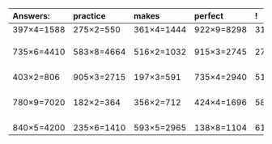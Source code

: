 | Answers: | practice | makes | perfect | ! |
| :--- | :--- | :--- | :--- | :--- |
| 397×4=1588 | 275×2=550 | 361×4=1444 | 922×9=8298 | 316×7=2212 | 
|   |   |   |   |   | 
|   |   |   |   |   | 
|   |   |   |   |   | 
| 735×6=4410 | 583×8=4664 | 516×2=1032 | 915×3=2745 | 271×5=1355 | 
|   |   |   |   |   | 
|   |   |   |   |   | 
|   |   |   |   |   | 
|   |   |   |   |   | 
| 403×2=806 | 905×3=2715 | 197×3=591 | 735×4=2940 | 516×6=3096 | 
|   |   |   |   |   | 
|   |   |   |   |   | 
|   |   |   |   |   | 
|   |   |   |   |   | 
| 780×9=7020 | 182×2=364 | 356×2=712 | 424×4=1696 | 581×5=2905 | 
|   |   |   |   |   | 
|   |   |   |   |   | 
|   |   |   |   |   | 
|   |   |   |   |   | 
| 840×5=4200 | 235×6=1410 | 593×5=2965 | 138×8=1104 | 615×9=5535 | 
